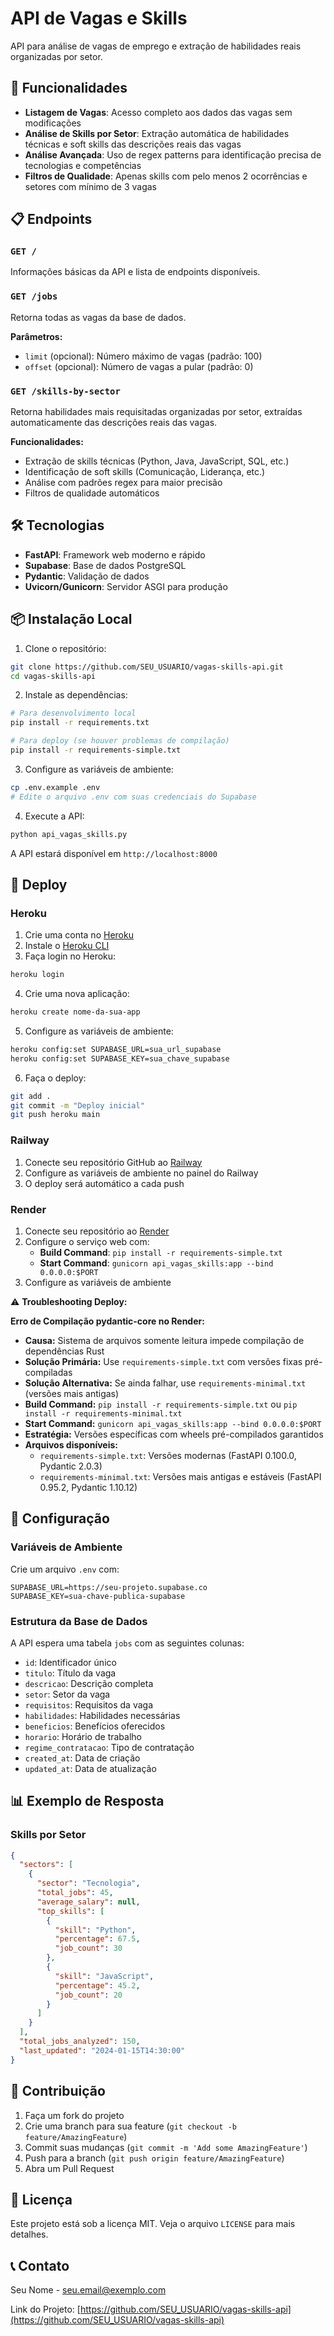 # API de Vagas e Skills

API para análise de vagas de emprego e extração de habilidades reais organizadas por setor.

## 🚀 Funcionalidades

- **Listagem de Vagas**: Acesso completo aos dados das vagas sem modificações
- **Análise de Skills por Setor**: Extração automática de habilidades técnicas e soft skills das descrições reais das vagas
- **Análise Avançada**: Uso de regex patterns para identificação precisa de tecnologias e competências
- **Filtros de Qualidade**: Apenas skills com pelo menos 2 ocorrências e setores com mínimo de 3 vagas

## 📋 Endpoints

### `GET /`
Informações básicas da API e lista de endpoints disponíveis.

### `GET /jobs`
Retorna todas as vagas da base de dados.

**Parâmetros:**
- `limit` (opcional): Número máximo de vagas (padrão: 100)
- `offset` (opcional): Número de vagas a pular (padrão: 0)

### `GET /skills-by-sector`
Retorna habilidades mais requisitadas organizadas por setor, extraídas automaticamente das descrições reais das vagas.

**Funcionalidades:**
- Extração de skills técnicas (Python, Java, JavaScript, SQL, etc.)
- Identificação de soft skills (Comunicação, Liderança, etc.)
- Análise com padrões regex para maior precisão
- Filtros de qualidade automáticos

## 🛠️ Tecnologias

- **FastAPI**: Framework web moderno e rápido
- **Supabase**: Base de dados PostgreSQL
- **Pydantic**: Validação de dados
- **Uvicorn/Gunicorn**: Servidor ASGI para produção

## 📦 Instalação Local

1. Clone o repositório:
```bash
git clone https://github.com/SEU_USUARIO/vagas-skills-api.git
cd vagas-skills-api
```

2. Instale as dependências:
```bash
# Para desenvolvimento local
pip install -r requirements.txt

# Para deploy (se houver problemas de compilação)
pip install -r requirements-simple.txt
```

3. Configure as variáveis de ambiente:
```bash
cp .env.example .env
# Edite o arquivo .env com suas credenciais do Supabase
```

4. Execute a API:
```bash
python api_vagas_skills.py
```

A API estará disponível em `http://localhost:8000`

## 🚀 Deploy

### Heroku

1. Crie uma conta no [Heroku](https://heroku.com)
2. Instale o [Heroku CLI](https://devcenter.heroku.com/articles/heroku-cli)
3. Faça login no Heroku:
```bash
heroku login
```

4. Crie uma nova aplicação:
```bash
heroku create nome-da-sua-app
```

5. Configure as variáveis de ambiente:
```bash
heroku config:set SUPABASE_URL=sua_url_supabase
heroku config:set SUPABASE_KEY=sua_chave_supabase
```

6. Faça o deploy:
```bash
git add .
git commit -m "Deploy inicial"
git push heroku main
```

### Railway

1. Conecte seu repositório GitHub ao [Railway](https://railway.app)
2. Configure as variáveis de ambiente no painel do Railway
3. O deploy será automático a cada push

### Render

1. Conecte seu repositório ao [Render](https://render.com)
2. Configure o serviço web com:
   - **Build Command**: `pip install -r requirements-simple.txt`
   - **Start Command**: `gunicorn api_vagas_skills:app --bind 0.0.0.0:$PORT`
3. Configure as variáveis de ambiente

⚠️ **Troubleshooting Deploy:**

**Erro de Compilação pydantic-core no Render:**
- **Causa:** Sistema de arquivos somente leitura impede compilação de dependências Rust
- **Solução Primária:** Use `requirements-simple.txt` com versões fixas pré-compiladas
- **Solução Alternativa:** Se ainda falhar, use `requirements-minimal.txt` (versões mais antigas)
- **Build Command:** `pip install -r requirements-simple.txt` ou `pip install -r requirements-minimal.txt`
- **Start Command:** `gunicorn api_vagas_skills:app --bind 0.0.0.0:$PORT`
- **Estratégia:** Versões específicas com wheels pré-compilados garantidos
- **Arquivos disponíveis:**
  - `requirements-simple.txt`: Versões modernas (FastAPI 0.100.0, Pydantic 2.0.3)
  - `requirements-minimal.txt`: Versões mais antigas e estáveis (FastAPI 0.95.2, Pydantic 1.10.12)

## 🔧 Configuração

### Variáveis de Ambiente

Crie um arquivo `.env` com:

```env
SUPABASE_URL=https://seu-projeto.supabase.co
SUPABASE_KEY=sua-chave-publica-supabase
```

### Estrutura da Base de Dados

A API espera uma tabela `jobs` com as seguintes colunas:
- `id`: Identificador único
- `titulo`: Título da vaga
- `descricao`: Descrição completa
- `setor`: Setor da vaga
- `requisitos`: Requisitos da vaga
- `habilidades`: Habilidades necessárias
- `beneficios`: Benefícios oferecidos
- `horario`: Horário de trabalho
- `regime_contratacao`: Tipo de contratação
- `created_at`: Data de criação
- `updated_at`: Data de atualização

## 📊 Exemplo de Resposta

### Skills por Setor
```json
{
  "sectors": [
    {
      "sector": "Tecnologia",
      "total_jobs": 45,
      "average_salary": null,
      "top_skills": [
        {
          "skill": "Python",
          "percentage": 67.5,
          "job_count": 30
        },
        {
          "skill": "JavaScript",
          "percentage": 45.2,
          "job_count": 20
        }
      ]
    }
  ],
  "total_jobs_analyzed": 150,
  "last_updated": "2024-01-15T14:30:00"
}
```

## 🤝 Contribuição

1. Faça um fork do projeto
2. Crie uma branch para sua feature (`git checkout -b feature/AmazingFeature`)
3. Commit suas mudanças (`git commit -m 'Add some AmazingFeature'`)
4. Push para a branch (`git push origin feature/AmazingFeature`)
5. Abra um Pull Request

## 📝 Licença

Este projeto está sob a licença MIT. Veja o arquivo `LICENSE` para mais detalhes.

## 📞 Contato

Seu Nome - seu.email@exemplo.com

Link do Projeto: [https://github.com/SEU_USUARIO/vagas-skills-api](https://github.com/SEU_USUARIO/vagas-skills-api)